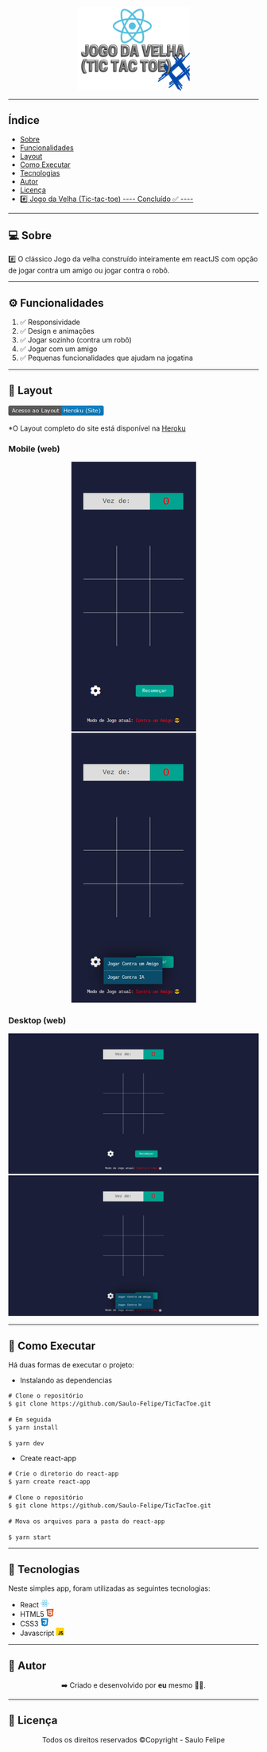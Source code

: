 <p align="center">
    <img src="./src/images/logo.png" width=45%>
</p>

------------------------------------
## Índice

* [Sobre](#sobre)
* [Funcionalidades](#funcionalidades)
* [Layout](#layout)
* [Como Executar](#como-executar)
* [Tecnologias](#tecnologias)
* [Autor](#autor)
* [Licença](#licenca)
* <a href="https://jogo-da-velha-saulo.herokuapp.com/" target="_blank">#️⃣ Jogo da Velha (Tic-tac-toe) ---- Concluído ✅ ----</a>

------------------------------------

## 💻 Sobre <a id="sobre"></a>
 
#️⃣ O clássico Jogo da velha construído inteiramente em reactJS com opção de jogar contra um amigo ou jogar contra o robô.
<br>

------------------------------------

## ⚙️ Funcionalidades <a id="funcionalidades"></a>
1. ✅ Responsividade
2. ✅ Design e animações
3. ✅ Jogar sozinho (contra um robô)
4. ✅ Jogar com um amigo
5. ✅ Pequenas funcionalidades que ajudam na jogatina

------------------------------------

## 🎨 Layout <a id="layout"></a>

<a href="https://jogo-da-velha-saulo.herokuapp.com/"><img src="./src/images/badge.png"/></a>
<p>*O Layout completo do site está disponível na <a href="https://jogo-da-velha-saulo.herokuapp.com/">Heroku</a></p>

<h3>Mobile (web)</h3>
<p align="center">
    <img src="./src/images/mobile-02.png">
    <img src="./src/images/mobile-01.png">
</p>

<h3>Desktop (web)</h3>
<img src="./src/images/desktop-02.png">
<img src="./src/images/desktop-01.png">


------------------------------------

## 🧩 Como Executar <a id="como-executar"></a>

Há duas formas de executar o projeto:

* Instalando as dependencias
```
# Clone o repositório
$ git clone https://github.com/Saulo-Felipe/TicTacToe.git

# Em seguida
$ yarn install

$ yarn dev
```

* Create react-app
```
# Crie o diretorio do react-app
$ yarn create react-app 

# Clone o repositório
$ git clone https://github.com/Saulo-Felipe/TicTacToe.git

# Mova os arquivos para a pasta do react-app

$ yarn start
```

------------------------------------

## 🤖 Tecnologias <a id="tecnologias"></a>

Neste simples app, foram utilizadas as seguintes tecnologias: 

* React <img src="./src/images/react.png"></img>
* HTML5 <img src="./src/images/html.png"></img>
* CSS3 <img src="./src/images/css.png"></img>
* Javascript <img src="./src/images/javascript.png"></img>

------------------------------------

## 👨 Autor <a id="autor"></a>

<p align="center">➡️ Criado e desenvolvido por <strong>eu</strong> mesmo 🧑‍💻.</p>

------------------------------------

## 📜 Licença <a id="licenca"></a>

<p align="center">Todos os direitos reservados ©Copyright - Saulo Felipe</p>